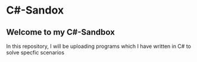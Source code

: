 # C#-Sandox

## Welcome to my C#-Sandbox

In this repository, I will be uploading programs which I have written in C# to solve specfic scenarios
